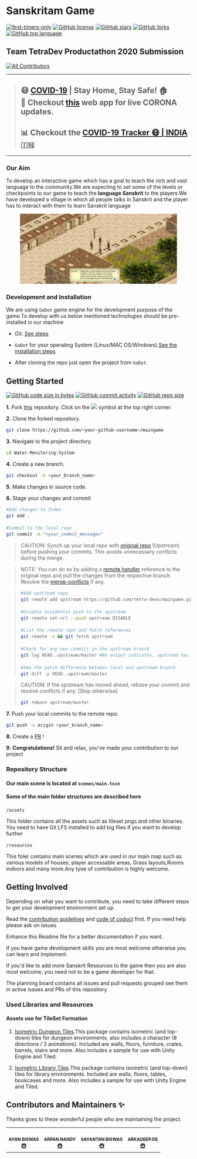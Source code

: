 # Sanskritam Game

[![first-timers-only](https://img.shields.io/badge/first--timers--only-friendly-tomato.svg?style=flat&logo=git)](https://github.com/tetra-devs/maingame/issues?q=is%3Aissue+is%3Aopen+label%3Afirst-timers-only) [![GitHub license](https://img.shields.io/github/license/tetra-devs/maingame.svg?logo=github)](https://github.com/tetra-devs/maingame/blob/master/LICENSE) [![GitHub stars](https://img.shields.io/github/stars/tetra-devs/maingame.svg?logo=github)](https://github.com/tetra-devs/maingame/stargazers) [![GitHub forks](https://img.shields.io/github/forks/tetra-devs/maingame.svg?logo=github&color=teal)](https://github.com/tetra-devs/maingame/network/members) [![GitHub top language](https://img.shields.io/github/languages/top/tetra-devs/maingame?color=yellow&logo=python)](https://github.com/tetra-devs/maingame)
## Team TetraDev Productathon 2020 Submission




<!-- ALL-CONTRIBUTORS-BADGE:START - Do not remove or modify this section -->
[![All Contributors](https://img.shields.io/badge/all_contributors-4-orange.svg?style=flat-square)](#contributors-)
<!-- ALL-CONTRIBUTORS-BADGE:END -->


---
> ## :mask: [COVID-19](http://corona-cases-india.netlify.com/) | Stay Home, Stay Safe! :house:  <br> :mag_right: Checkout [this](http://corona-cases-india.netlify.com/) web app for live CORONA updates.
> ## :bar_chart: Checkout the [COVID-19 Tracker :mask: | INDIA](https://www.covid19india.org/) :india:
---

### Our Aim

To develop an interactive game which has a goal to teach the rich and vast language to the community.We are expecting to set some of the levels or checkpoints to our game to teach the **language Sanskrit** to the players.We have developed a village in which all people talks in Sanskrit and the player has to interact with them to learn Sanskrit language

<p align="center"><img width="85%" src="./screenshots/main-readme.png" /></p>


### Development and Installation

We are using ```GoDot``` game engine for the development purpose of the game.To develop with us below mentioned technologies should be pre-installed in our machine

* Git. [See steps](https://www.atlassian.com/git/tutorials/install-git)
* ```GoDot``` for your operating System (Linux/MAC OS/Windows).[See the installation steps](https://godotengine.org/download/)

* After cloning the repo just open the project from ```GoDot```.

## Getting Started

[![GitHub code size in bytes](https://img.shields.io/github/languages/code-size/tetra-devs/maingame?logo=github)](https://vinitshahdeo.github.io/Water-Monitoring-System/) [![GitHub commit activity](https://img.shields.io/github/commit-activity/m/tetra-devs/maingame?color=bluevoilet&logo=github)](https://github.com/tetra-devs/maingame/commits/) [![GitHub repo size](https://img.shields.io/github/repo-size/tetra-devs/maingame?logo=github)](https://vinitshahdeo.github.io/Water-Monitoring-System/)

**1.** Fork [this](https://github.com/tetra-devs/maingame/) repository.
Click on the <a href="https://github.com/tetra-devs/maingame/"><img src="https://img.icons8.com/ios/24/000000/code-fork.png"></a> symbol at the top right corner.

**2.** Clone the forked repository.

```bash
git clone https://github.com/<your-github-username>/maingame
```

**3.** Navigate to the project directory.

```bash
cd Water-Monitoring-System
```

**4.** Create a new branch.

```bash
git checkout -b <your_branch_name>
```

**5.** Make changes in source code.

**6.** Stage your changes and commit

```bash
#Add changes to Index
git add .

#Commit to the local repo
git commit -m "<your_commit_message>"
```

>CAUTION: Synch up your local repo with [original repo](https://github.com/tetra-devs/maingame) (Upstream) before pushing your commits.
>This avoids unnecessary conflicts during the merge.

>NOTE: You can do so by adding a [remote handler](https://www.atlassian.com/de/git/tutorials/syncing) reference to the original repo and pull the changes from the respective branch.
>Resolve the [merge-conflicts](https://www.atlassian.com/de/git/tutorials/using-branches/merge-conflicts) if any.


>```bash
>#Add upstream repo
>git remote add upstream https://github.com/tetra-devs/maingame.git
>
>#Disable accidental push to the upstream
>git remote set-url --push upstream DISABLE
>
>#List the remote repo and fetch references
>git remote -v && git fetch upstream
>
>#Check for any new commits in the upstream branch
>git log HEAD..upstream/master #No output indicates, upstream has not moved ahead
>
>#See the patch difference between local and upstream branch
>git diff -p HEAD..upstream/master
>
>```

>CAUTION: If the upstream has moved ahead, rebase your commit and resolve conflicts if any. [Skip otherwise]
>```bash
>git rebase upstream/master
>```
>

**7.** Push your local commits to the remote repo.

```bash
git push -u origin <your_branch_name>
```

**8.** Create a [PR](https://help.github.com/en/github/collaborating-with-issues-and-pull-requests/creating-a-pull-request) !

**9.** **Congratulations!** Sit and relax, you've made your contribution to our project

### Repository Structure

#### Our main scene is located at ```scenes/main.tscn```
#### Some of the main folder structures are described here

```/assets```

This folder contains all the assets such as tileset pngs and other binaries. You need to have Git LFS installed to add big files if you want to develop further

```/resources```

This foler contains main scenes which are used in our main map such as various models of houses, player accessable areas, Grass layouts,Rooms indoors and many more.Any tyoe of contribution is highly welcome.


Getting Involved
----------------
Depending on what you want to contribute, you need to take different steps
to get your development environment set up.

Read the [contribution guidelines](CONTRIBUTING.md) and [code of coduct](code_of_conduct.md) first. If you need
help please ask on issues

Enhance this Readme file for a better documentation if you want.

If you have game development skills you are most welcome otherwise you can learn and implement.

If you'd like to add more Sanskrit Resources to the game then you are also most welcome, you need not to be a game developer for that.

The planning board contains all issues and pull requests grouped see them in active issues and PRs of this repository
### Used Libraries and Resources

#### Assets use for TileSet Formation

1. [Isometric Dungeon Tiles](https://www.kenney.nl/assets/isometric-dungeon-tiles).This package contains isometric (and top-down) tiles for dungeon environments, also includes a character (8 directions / 3 animations). Included are walls, floors, furniture, crates, barrels, stairs and more. Also includes a sample for use with Unity Engine and Tiled.

2. [Isometric Library Tiles](https://www.kenney.nl/assets/isometric-library-tiles).This package contains isometric (and top-down) tiles for library environments. Included are walls, floors, tables, bookcases and more. Also includes a sample for use with Unity Engine and Tiled.

## Contributors and Maintainers ✨

Thanks goes to these wonderful people who are maintaining the project.

<table>
  <tr>
    <td align="center"><a href="https://github.com/ayan-biswas0412"><img src="https://avatars1.githubusercontent.com/u/52851184?v=4" width="100px;" alt=""/><br /><sub><b>AYAN BISWAS</b></sub></a><br /><a href="#infra-ayan-biswas0412" title="Infrastructure (Hosting, Build-Tools, etc)">🚇</a></td>
    <td align="center"><a href="https://github.com/Andy260700"><img src="https://avatars1.githubusercontent.com/u/59414365?s=460&v=4" width="100px;" alt=""/><br /><sub><b>ARPAN NANDY</b></sub></a><br /><a href="#infra-Andy260700" title="Infrastructure (Hosting, Build-Tools, etc)">🚇</a></td>
    <td align="center"><a href="https://github.com/Sayantan0013"><img src="https://avatars3.githubusercontent.com/u/74588398?s=460&u=74a2d23ec23ea48ea944016ba4b6b78739dbbf05&v=4" width="100px;" alt=""/><br /><sub><b>SAYANTAN BISWAS</b></sub></a><br /><a href="#infra-Sayantan0013" title="Infrastructure (Hosting, Build-Tools, etc)">🚇</a></td>
    <td align="center"><a href="https://github.com/arkadeepde142"><img src="https://avatars2.githubusercontent.com/u/18644980?s=460&v=4" width="100px;" alt=""/><br /><sub><b>ARKADEEP DE</b></sub></a><br /><a href="#infra-arkadeepde142" title="Infrastructure (Hosting, Build-Tools, etc)">🚇</a></td>
  </tr>
</table>






